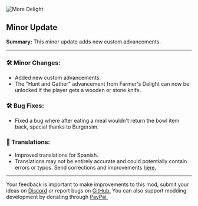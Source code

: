 ![More Delight](https://cdn.modrinth.com/data/znHQQtuU/images/8f550320a5d50408e5bfbafd9cf390f41d53a5a1.png)

## Minor Update

**Summary:** This minor update adds new custom advancements.

***

### 🛠️ Minor Changes:

- Added new custom advancements.
- The "Hunt and Gather" advancement from Farmer's Delight can now be unlocked if the player gets a wooden or stone knife.

### 🛠️ Bug Fixes:

- Fixed a bug where after eating a meal wouldn't return the bowl item back, special thanks to Burgersim.

### 📝 Translations:

- Improved translations for Spanish.
- Translations may not be entirely accurate and could potentially contain errors or typos. Send corrections and improvements [here.](https://github.com/axperty/moredelight)

***

Your feedback is important to make improvements to this mod, submit your ideas on [Discord](https://discord.gg/yweZ2agkDw) or report bugs on [GitHub.](https://github.com/axperty/moredelight)
You can also support modding development by donating through [PayPal.](https://paypal.me/kevgelhorn)
